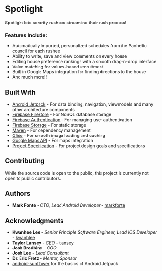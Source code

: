 # Spotlight

Spotlight lets sorority rushees streamline their rush process!

### Features Include:
* Automatically imported, personalized schedules from the Panhellic council for each rushee
* Ability to write, save and view comments on every house
* Editing house preference rankings with a smooth drag-n-drop interface
* Value matching for values-based recruitment
* Built in Google Maps integration for finding directions to the house
* And much more!!

## Built With

* [Android Jetpack](https://developer.android.com/jetpack/) - For data binding, navigation, viewmodels and many other architecture components
* [Firebase Firestore](https://firebase.google.com/) - For NoSQL database storage
* [Firebase Authentication](https://firebase.google.com/) - For managing user authentication
* [Firebase Storage](https://firebase.google.com/) - For static storage
* [Maven](https://maven.apache.org/) - For dependency management
* [Glide](https://github.com/bumptech/glide) - For smooth image loading and caching
* [Google Maps API](https:developers.google.com/maps/documentation/urls/guide) - For maps integration
* [Project Specification](https://invis.io/V4ODC1BRD7E) - For project design goals and specifications

## Contributing

While the source code is open to the public, this project is currently not open to public contributors.

## Authors

* **Mark Fonte** - *CTO, Lead Android Developer* - [markfonte](https://github.com/markfonte)

## Acknowledgments

* **Kwanhee Lee** - *Senior Principle Software Engineer, Lead iOS Developer* - [kwanhlee](https://github.com/kwanhlee)
* **Taylor Lansey** - *CEO* - [tlansey](https://github.com/tlansey) 
* **Josh Brodbine** - *COO* 
* **Josh Lee** - *Lead Consultant*
* **Dr. Eric Fretz** - *Mentor, Sponsor*
* [android-sunflower](https://github.com/googlesamples/android-sunflower) for the basics of Android Jetpack
